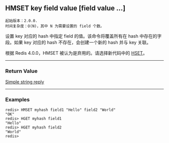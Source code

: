 ## HMSET key field value [field value ...]

    起始版本：2.0.0.
    时间复杂度：O(N)，其中 N 为需要设置的 field 个数。

设置 key 对应的 hash 中指定 field 的值。该命令将覆盖所有在 hash 中存在的字段。如果 key 对应的 hash 不存在，会创建一个新的 hash 并与 key 关联。

根据 Redis 4.0.0，HMSET 被认为是弃用的。请选择新代码中的 [HSET](HSET.md)。

---

### Return Value

[Simple string reply](../topics/protocol.md#resp-simple-strings)

---

### Examples

```
redis> HMSET myhash field1 "Hello" field2 "World"
"OK"
redis> HGET myhash field1
"Hello"
redis> HGET myhash field2
"World"
redis> 
```